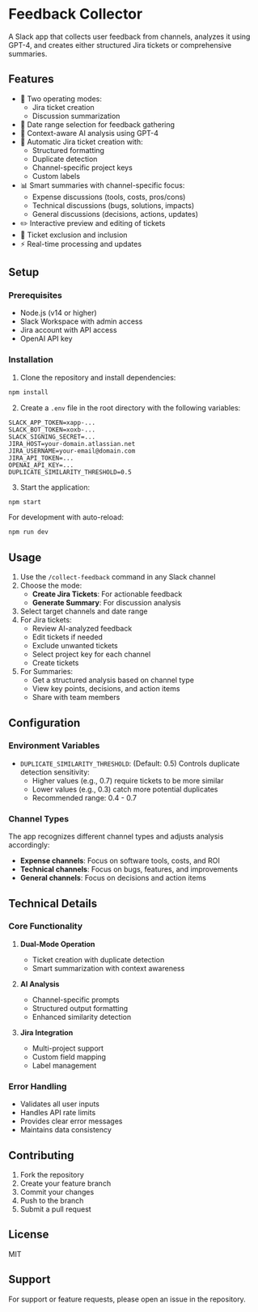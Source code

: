 # Feedback Collector

A Slack app that collects user feedback from channels, analyzes it using GPT-4, and creates either structured Jira tickets or comprehensive summaries.

## Features

- 🤖 Two operating modes:
  - Jira ticket creation
  - Discussion summarization
- 📅 Date range selection for feedback gathering
- 🧠 Context-aware AI analysis using GPT-4
- 🎫 Automatic Jira ticket creation with:
  - Structured formatting
  - Duplicate detection
  - Channel-specific project keys
  - Custom labels
- 📊 Smart summaries with channel-specific focus:
  - Expense discussions (tools, costs, pros/cons)
  - Technical discussions (bugs, solutions, impacts)
  - General discussions (decisions, actions, updates)
- ✏️ Interactive preview and editing of tickets
- 🔄 Ticket exclusion and inclusion
- ⚡ Real-time processing and updates

## Setup

### Prerequisites

- Node.js (v14 or higher)
- Slack Workspace with admin access
- Jira account with API access
- OpenAI API key

### Installation

1. Clone the repository and install dependencies:
```bash
npm install
```

2. Create a `.env` file in the root directory with the following variables:
```env
SLACK_APP_TOKEN=xapp-...
SLACK_BOT_TOKEN=xoxb-...
SLACK_SIGNING_SECRET=...
JIRA_HOST=your-domain.atlassian.net
JIRA_USERNAME=your-email@domain.com
JIRA_API_TOKEN=...
OPENAI_API_KEY=...
DUPLICATE_SIMILARITY_THRESHOLD=0.5
```

3. Start the application:
```bash
npm start
```

For development with auto-reload:
```bash
npm run dev
```

## Usage

1. Use the `/collect-feedback` command in any Slack channel
2. Choose the mode:
   - **Create Jira Tickets**: For actionable feedback
   - **Generate Summary**: For discussion analysis
3. Select target channels and date range
4. For Jira tickets:
   - Review AI-analyzed feedback
   - Edit tickets if needed
   - Exclude unwanted tickets
   - Select project key for each channel
   - Create tickets
5. For Summaries:
   - Get a structured analysis based on channel type
   - View key points, decisions, and action items
   - Share with team members

## Configuration

### Environment Variables

- `DUPLICATE_SIMILARITY_THRESHOLD`: (Default: 0.5) Controls duplicate detection sensitivity:
  - Higher values (e.g., 0.7) require tickets to be more similar
  - Lower values (e.g., 0.3) catch more potential duplicates
  - Recommended range: 0.4 - 0.7

### Channel Types

The app recognizes different channel types and adjusts analysis accordingly:
- **Expense channels**: Focus on software tools, costs, and ROI
- **Technical channels**: Focus on bugs, features, and improvements
- **General channels**: Focus on decisions and action items

## Technical Details

### Core Functionality

1. **Dual-Mode Operation**
   - Ticket creation with duplicate detection
   - Smart summarization with context awareness

2. **AI Analysis**
   - Channel-specific prompts
   - Structured output formatting
   - Enhanced similarity detection

3. **Jira Integration**
   - Multi-project support
   - Custom field mapping
   - Label management

### Error Handling

- Validates all user inputs
- Handles API rate limits
- Provides clear error messages
- Maintains data consistency

## Contributing

1. Fork the repository
2. Create your feature branch
3. Commit your changes
4. Push to the branch
5. Submit a pull request

## License

MIT

## Support

For support or feature requests, please open an issue in the repository.
